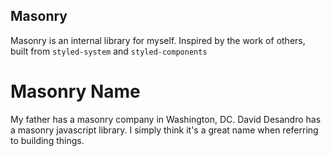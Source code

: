 ## Masonry

Masonry is an internal library for myself. Inspired by the work of others, built from `styled-system` and `styled-components`

# Masonry Name

My father has a masonry company in Washington, DC.
David Desandro has a masonry javascript library.
I simply think it's a great name when referring to building things.
